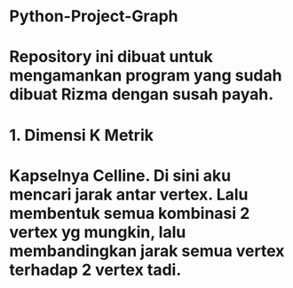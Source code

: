 # Python-Project-Graph
#
# Repository ini dibuat untuk mengamankan program yang sudah dibuat Rizma dengan susah payah.
#
# 1. Dimensi K Metrik
# Kapselnya Celline. Di sini aku mencari jarak antar vertex. Lalu membentuk semua kombinasi 2 vertex yg mungkin, lalu membandingkan jarak semua vertex terhadap 2 vertex tadi.
